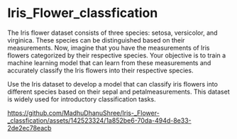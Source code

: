 # Iris_Flower_classfication

The Iris flower dataset consists of three species: setosa, versicolor, and virginica. These species can be distinguished based on their measurements. Now, imagine that you have the measurements
of Iris flowers categorized by their respective species. Your objective is to train a machine learning model that can learn from these measurements and accurately classify the Iris flowers into
their respective species.

Use the Iris dataset to develop a model that can classify iris flowers into different species based on their sepal and petalmeasurements. This dataset is widely used for introductory
classification tasks.

https://github.com/MadhuDhanuShree/Iris-_Flower-_classfication/assets/142523324/1a852be6-70da-494d-8e33-2de2ec78eacb

